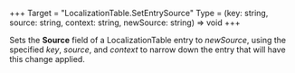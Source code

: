 +++
Target = "LocalizationTable.SetEntrySource"
Type = (key: string, source: string, context: string, newSource: string) => void
+++

Sets the **Source** field of a LocalizationTable entry to _newSource_, using the specified _key_, _source_, and _context_ to narrow down the entry that will have this change applied.